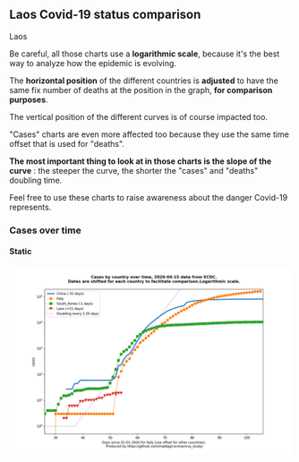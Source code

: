 ## Laos Covid-19 status comparison 

Laos



Be careful, all those charts use a **logarithmic scale**, because it's the best way to analyze how the epidemic is evolving.
 
The **horizontal position** of the different countries is **adjusted** to have the same fix number of deaths at the position in the graph, **for comparison purposes**.

The vertical position of the different curves is of course impacted too.

"Cases" charts are even more affected too because they use the same time offset that is used for "deaths".

**The most important thing to look at in those charts is the slope of the curve** : the steeper the curve, the shorter the "cases" and "deaths" doubling time.

Feel free to use these charts to raise awareness about the danger Covid-19 represents. 


 
### Cases over time
 
#### Static
![Laos covid-19 cases static chart](https://raw.githubusercontent.com/madlag/coronavirus_study/master/notebooks/graphs/2020-04-15/countries/Laos/2020-04-15_Laos_cases.png "Laos covid-19 cases static chart")   

